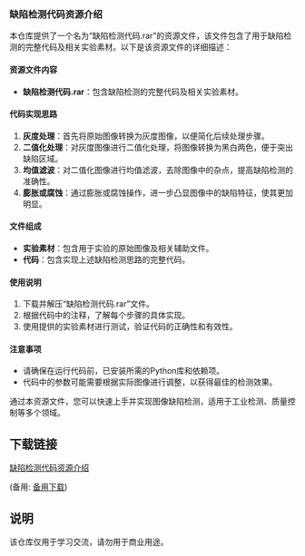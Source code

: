 ### 缺陷检测代码资源介绍

本仓库提供了一个名为“缺陷检测代码.rar”的资源文件，该文件包含了用于缺陷检测的完整代码及相关实验素材。以下是该资源文件的详细描述：

#### 资源文件内容

- **缺陷检测代码.rar**：包含缺陷检测的完整代码及相关实验素材。

#### 代码实现思路

1. **灰度处理**：首先将原始图像转换为灰度图像，以便简化后续处理步骤。
2. **二值化处理**：对灰度图像进行二值化处理，将图像转换为黑白两色，便于突出缺陷区域。
3. **均值滤波**：对二值化图像进行均值滤波，去除图像中的杂点，提高缺陷检测的准确性。
4. **膨胀或腐蚀**：通过膨胀或腐蚀操作，进一步凸显图像中的缺陷特征，使其更加明显。

#### 文件组成

- **实验素材**：包含用于实验的原始图像及相关辅助文件。
- **代码**：包含实现上述缺陷检测思路的完整代码。

#### 使用说明

1. 下载并解压“缺陷检测代码.rar”文件。
2. 根据代码中的注释，了解每个步骤的具体实现。
3. 使用提供的实验素材进行测试，验证代码的正确性和有效性。

#### 注意事项

- 请确保在运行代码前，已安装所需的Python库和依赖项。
- 代码中的参数可能需要根据实际图像进行调整，以获得最佳的检测效果。

通过本资源文件，您可以快速上手并实现图像缺陷检测，适用于工业检测、质量控制等多个领域。

## 下载链接
[缺陷检测代码资源介绍](https://pan.quark.cn/s/b4e2876d6251) 

(备用: [备用下载](https://pan.baidu.com/s/1jemRqXnnS_1i4e0YQvVL8Q?pwd=1234))

## 说明

该仓库仅用于学习交流，请勿用于商业用途。
